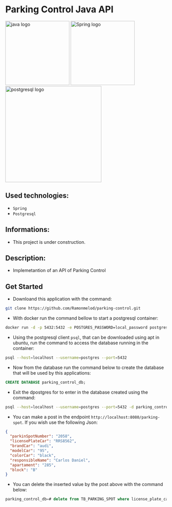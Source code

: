 # Parking Control Java API

<div>
<img src="https://user-images.githubusercontent.com/25181517/117201156-9a724800-adec-11eb-9a9d-3cd0f67da4bc.png" alt="java logo" width="200" height="auto">
<img src="https://user-images.githubusercontent.com/25181517/117201470-f6d56780-adec-11eb-8f7c-e70e376cfd07.png" alt="Spring logo" width="200" height="auto">
</div>
<img src="https://user-images.githubusercontent.com/25181517/117208740-bfb78400-adf5-11eb-97bb-09072b6bedfc.png" alt="postgresql logo" width="300" height="auto">

## Used technologies:

- `Spring`
- `Postgresql`

## Informations:

- This project is under construction.

## Description:

- Implemetantion of an API of Parking Control

## Get Started

- Downloand this application with the command:

```sh
git clone https://github.com/Ramonmelod/parking-control.git
```

- With docker run the command bellow to start a postgresql container:

```sh
docker run -d -p 5432:5432 -e POSTGRES_PASSWORD=local_password postgres:16.1-alpine3.19

```

- Using the postgresql client `psql`, that can be downloaded using apt in ubuntu, run the command to access the database running in the container:

```sh
psql --host=localhost --username=postgres --port=5432

```

- Now from the database run the command below to create the database that will be used by this applications:

```sql
CREATE DATABASE parking_control_db;

```

- Exit the dpostgres for to enter in the database created using the command:

```sh
psql --host=localhost --username=postgres --port=5432 -d parking_control_db
```

- You can make a post in the endpoint `http://localhost:8080/parking-spot`. If you wish use the following Json:

```json
{
  "parkinSpotNumber": "2058",
  "licensePlateCar": "RRS8562",
  "brandCar": "audi",
  "modelCar": "95",
  "colorCar": "black",
  "responsibleName": "Carlos Daniel",
  "apartament": "285",
  "block": "B"
}
```

- You can delete the inserted value by the post above with the command below:

```sql
parking_control_db=# delete from TB_PARKING_SPOT where license_plate_car = 'RRS8562';
```

